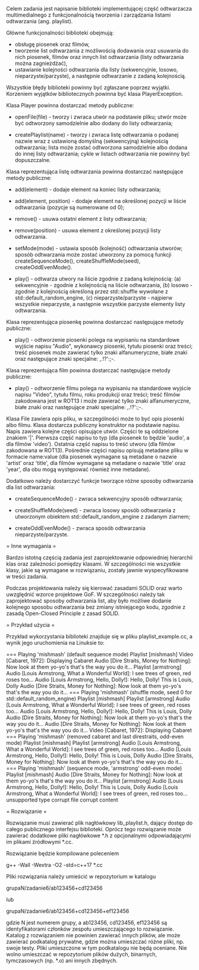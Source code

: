 Celem zadania jest napisanie biblioteki implementującej część odtwarzacza multimedialnego
z funkcjonalnością tworzenia i zarządzania listami odtwarzania (ang. playlist).

Główne funkcjonalności biblioteki obejmują:
* obsługę piosenek oraz filmów,
* tworzenie list odtwarzania z możliwością dodawania oraz usuwania do nich piosenek, filmów
  oraz innych list odtwarzania (listy odtwarzania można zagnieżdżać),
* ustawianie kolejności odtwarzania dla listy (sekwencyjnie, losowo, nieparzyste/parzyste),
  a następnie odtwarzanie z zadaną kolejnością.

Wszystkie błędy biblioteki powinny być zgłaszane poprzez wyjątki. Korzeniem wyjątków
bibliotecznych powinna być klasa PlayerException.

Klasa Player powinna dostarczać metody publiczne:

* openFile(file) - tworzy i zwraca utwór na podstawie pliku; utwór może być odtworzony
  samodzielnie albo dodany do listy odtwarzania;

* createPlaylist(name) - tworzy i zwraca listę odtwarzania o podanej nazwie wraz
  z ustawioną domyślną (sekwencyjną) kolejnością odtwarzania; lista może zostać odtworzona
  samodzielnie albo dodana do innej listy odtwarzania; cykle w listach odtwarzania nie powinny
  być dopuszczalne.

Klasa reprezentująca listę odtwarzania powinna dostarczać następujące metody publiczne:

* add(element) - dodaje element na koniec listy odtwarzania;

* add(element, position) - dodaje element na określonej pozycji w liście odtwarzania (pozycje
  są numerowane od 0);

* remove() - usuwa ostatni element z listy odtwarzania;

* remove(position) - usuwa element z określonej pozycji listy odtwarzania.

* setMode(mode) - ustawia sposób (kolejność) odtwarzania utworów; sposób odtwarzania może
  zostać utworzony za pomocą funkcji createSequenceMode(), createShuffleMode(seed),
  createOddEvenMode().

* play() - odtwarza utwory na liście zgodnie z zadaną kolejnością:
           (a) sekwencyjnie - zgodnie z kolejnością na liście odtwarzania,
           (b) losowo - zgodnie z kolejnością określoną przez std::shuffle wywołane
               z std::default_random_engine,
           (c) nieparzyste/parzyste - najpierw wszystkie nieparzyste, a następnie wszystkie
               parzyste elementy listy odtwarzania.

Klasa reprezentująca piosenkę powinna dostarczać następujące metody publiczne:

* play() - odtworzenie piosenki polega na wypisaniu na standardowe wyjście napisu "Audio",
  wykonawcy piosenki, tytułu piosenki oraz treści; treść piosenek może zawierać tylko znaki
  alfanumeryczne, białe znaki oraz następujące znaki specjalne: ,.!?':;-.

Klasa reprezentująca film powinna dostarczać następujące metody publiczne:

* play() - odtworzenie filmu polega na wypisaniu na standardowe wyjście napisu "Video",
  tytułu filmu, roku produkcji oraz treści; treść filmów zakodowana jest w ROT13 i może
  zawierać tylko znaki alfanumeryczne, białe znaki oraz następujące znaki specjalne: ,.!?':;-.

Klasa File zawiera opis pliku, w szczególności może to być opis piosenki albo filmu.
Klasa dostarcza publiczny konstruktor na podstawie napisu.
Napis zawiera kolejne części opisujące utwór. Części te są oddzielone znakiem '|'.
Pierwsza część napisu to typ (dla piosenek to będzie 'audio', a dla filmów 'video').
Ostatnia część napisu to treść utworu (dla filmów zakodowana w ROT13).
Pośrednie części napisu opisują metadane pliku w formacie name:value (dla piosenek wymagane
są metadane o nazwie 'artist' oraz 'title', dla filmów wymagane są metadane o nazwie 'title'
oraz 'year', dla obu mogą występować również inne metadane).

Dodatkowo należy dostarczyć funkcje tworzące różne sposoby odtwarzania dla list odtwarzania:

* createSequenceMode() - zwraca sekwencyjny sposób odtwarzania;

* createShuffleMode(seed) - zwraca losowy sposób odtwarzania z utworzonym obiektem
  std::default_random_engine z zadanym ziarnem;

* createOddEvenMode() - zwraca sposób odtwarzania nieparzyste/parzyste.

= Inne wymagania =

Bardzo istotną częścią zadania jest zaprojektowanie odpowiedniej hierarchii klas
oraz zależności pomiędzy klasami. W szczególności nie wszystkie klasy, jakie są wymagane
w rozwiązaniu, zostały jawnie wyspecyfikowane w treści zadania.

Podczas projektowania należy się kierować zasadami SOLID oraz warto uwzględnić wzorce
projektowe GoF. W szczególności należy tak zaprojektować sposoby odtwarzania list,
aby było możliwe dodanie kolejnego sposobu odtwarzania bez zmiany istniejącego kodu,
zgodnie z zasadą Open-Closed Principle z zasad SOLID.

= Przykład użycia =

Przykład wykorzystania biblioteki znajduje się w pliku playlist_example.cc,
a wynik jego uruchomienia na Linuksie to:

=== Playing 'mishmash' (default sequence mode)
Playlist [mishmash]
Video [Cabaret, 1972]: Displaying Cabaret
Audio [Dire Straits, Money for Nothing]: Now look at them yo-yo's that's the way you do it...
Playlist [armstrong]
Audio [Louis Armstrong, What a Wonderful World]: I see trees of green, red roses too...
Audio [Louis Armstrong, Hello, Dolly!]: Hello, Dolly! This is Louis, Dolly
Audio [Dire Straits, Money for Nothing]: Now look at them yo-yo's that's the way you do it...
=== Playing 'mishmash' (shuffle mode, seed 0 for std::default_random_engine)
Playlist [mishmash]
Playlist [armstrong]
Audio [Louis Armstrong, What a Wonderful World]: I see trees of green, red roses too...
Audio [Louis Armstrong, Hello, Dolly!]: Hello, Dolly! This is Louis, Dolly
Audio [Dire Straits, Money for Nothing]: Now look at them yo-yo's that's the way you do it...
Audio [Dire Straits, Money for Nothing]: Now look at them yo-yo's that's the way you do it...
Video [Cabaret, 1972]: Displaying Cabaret
=== Playing 'mishmash' (removed cabaret and last direstraits, odd-even mode)
Playlist [mishmash]
Playlist [armstrong]
Audio [Louis Armstrong, What a Wonderful World]: I see trees of green, red roses too...
Audio [Louis Armstrong, Hello, Dolly!]: Hello, Dolly! This is Louis, Dolly
Audio [Dire Straits, Money for Nothing]: Now look at them yo-yo's that's the way you do it...
=== Playing 'mishmash' (sequence mode, 'armstrong' odd-even mode)
Playlist [mishmash]
Audio [Dire Straits, Money for Nothing]: Now look at them yo-yo's that's the way you do it...
Playlist [armstrong]
Audio [Louis Armstrong, Hello, Dolly!]: Hello, Dolly! This is Louis, Dolly
Audio [Louis Armstrong, What a Wonderful World]: I see trees of green, red roses too...
unsupported type
corrupt file
corrupt content

= Rozwiązanie =

Rozwiązanie musi zawierać plik nagłówkowy lib_playlist.h, dający dostęp do całego publicznego
interfejsu biblioteki. Oprócz tego rozwiązanie może zawierać dodatkowe pliki nagłówkowe *.h
z opcjonalnymi odpowiadającymi im plikami źródłowymi *.cc.

Rozwiązanie będzie kompilowane poleceniem

g++ -Wall -Wextra -O2 -std=c++17 *.cc

Pliki rozwiązania należy umieścić w repozytorium w katalogu

grupaN/zadanie6/ab123456+cd123456

lub

grupaN/zadanie6/ab123456+cd123456+ef123456

gdzie N jest numerem grupy, a ab123456, cd123456, ef123456 są identyfikatorami
członków zespołu umieszczającego to rozwiązanie. Katalog z rozwiązaniem nie
powinien zawierać innych plików, ale może zawierać podkatalog prywatne, gdzie
można umieszczać różne pliki, np. swoje testy. Pliki umieszczone w tym
podkatalogu nie będą oceniane. Nie wolno umieszczać w repozytorium plików
dużych, binarnych, tymczasowych (np. *.o) ani innych zbędnych.
